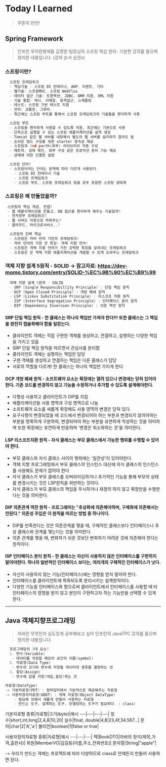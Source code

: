 # Today I Learned


> 꾸준히 런런!


## Spring Framework

> 인프런 우아한형제들 김영한 팀장님의 스프링 핵심 원리- 기본편 강의를 들으며 정리한 내용입니다. (강의 순서 상관x)

### 스프링이란?
```c
  스프링 프레임워크
  - 핵심기술 : 스프링 DI 컨테이너, AOP, 이벤트, 기타
  - 웹기술: 스프링MVC, 스프링 WebFlux
  - 데이터 접근 기술: 트랜잭션, JDBC, ORM 지원, XML 지원
  - 기술 통합: 캐시, 이메일, 원격접근, 스케줄링
  - 테스트: 스프링 기반 테스트 지원
  - 언어: 코틀린, 그루비
  - 최근에는 스프링 부트를 통해서 스프링 프레임워크의 기술들을 편리하게 사용
```

```c 
  스프링 부트
  - 스프링을 편리하게 사용할 수 있도록 지원, 최근에는 기본으로 사용
  - 단독으로 실행할 수 있는 스프링 애플리케이션을 쉽게 생성
  - Tomcat 같은 웹 서버를 내장해서 별도의 웹 서버를 설치하지 않아도 됨
  - 손쉬운 빌드 구성을 위한 starter 종속성 제공
  - 스프링과 3rd parth(외부) 라이브러리 자동 구성
  - 메트릭, 상태 확인, 외부 구성 같은 프로덕션 준비 기능 제공
  - 관례에 의한 간결한 설정
```

```c
  스프링 단어?
  - 스프링이라는 단어는 문맥에 따라 다르게 사용된다.
    - 스프링 DI 컨테이너 기술
    - 스프링 프레임워크
    - 스프링 부트, 스프링 프레임워크 등을 모두 포함한 스프링 생태계
```

### 스프링은 왜 만들었을까?

```c
 스프링의 핵심 개념, 컨셉?
 - 웹 애플리케이션을 만들고, DB 접근을 편리하게 해주는 기술일까?
 - 전자정부 프레임워크?
 - 웹 서버도 자동으로 띄워주는?
 - 클라우드, 마이크로서비스..?
```

```c
  스프링의 진짜 핵심
  - 스프링은 자바 언어 기반의 프레임워크!
  - 자바 언어의 가장 큰 특징- 객체 지향 언어!
  - 스프링은 객체 지향 언어가 가진 강력한 특징을 살려내는 프레임워크
  - 스프링은 은 객체 지향 애플리케이션을 개발할 수 있게 도와주는 프레임워크
```

### 객체 지향 설계 5원칙 - SOLID -> 참고자료: https://dev-momo.tistory.com/entry/SOLID-%EC%9B%90%EC%B9%99

```c
  객체 지향 설계 5원칙 - SOLID
  - SRP (Single Responsibillity Principle) : 단일 책임 원칙
  - OCP (Open Closed Principle) : 개방 폐쇄 원칙
  - LSP (Liskov Substitution Principle) : 리스코프 치환 원칙
  - ISP (Interface Segregation Principle) : 인터페이스 분리 원칙
  - DIP (Dependency Inversion Principle) : 의존 역전 원칙
```

#### SRP 단일 책임 원칙 - 한 클래스는 하나의 책임만 가져야 한다!!! 또한 클래스는 그 책임을 완전히 캡슐화해야 함을 일컫는다.

  - 클라이언트 객체는 직접 구현한 객체를 생성하고, 연결하고, 실행하는 다양한 책임을 가지고 있음
  - SRP 단일 책임 원칙을 따르면서 관심사를 분리함
  - 클라이언트 객체는 실행하는 책임만 담당
  - 구현 객체를 생성하고 연결하는 책임은 다른 클래스가 담당
  - 서로의 역할을 다르게! 한 클래스는 하나의 책임만 가지게 한다

#### OCP 개방 폐쇄 원칙 - 소프트웨어 요소는 확장에는 열려 있으나 변경에는 닫혀 있어야 한다. 기존 코드를 변경하지 않고 기능을 수정하거나 추가할 수 있도록 설계해야한다.

  - 다형성 사용하고 클라이언트가 DIP를 지킴
  - 애플리케이션을 사용 영역과 구성 영역으로 나눔
  - 소프트웨어 요소를 새롭게 확장해도 사용 영역의 변경은 닫혀 있다.
  - 요구사항이 변경되었을 때 코드에서 변경되어야 하는 부분과 변경되지 않아야하는 부분을 명확하게 구분하여,
  변경되어야 하는 부분을 유연하게 작성하는 것을 의미하며 또한 확장에는 유연하게 반응하며 '변경은 최소화하는 것'을 의미한다.
  
#### LSP 리스코프치환 원칙 - 자식 클래스는 부모 클래스에서 가능한 행위를 수행할 수 있어야 한다.
  
  - 부모 클래스와 자식 클래스 사이의 행위에는 '일관성'이 있어야한다.
  - 객체 지향 프로그래밍에서 부모 클래스의 인스턴스 대신에 자식 클래스의 인스턴스를 사용해도 문제가 없어야 한다
  - 자식 클래스가 부모 클래스를 오버라이딩하거나 추가적인 기능을 통해 부모의 상태를 변경시키는 것은 LSP원칙을 위반하는 것이다.
  - 자식 클래스가 부모 클래스의 책임을 무시하거나 재정의 하지 않고 확장만을 수행한다는 것을 의미한다.

#### DIP 의존관계 역전 원칙 - 프로그래머는 "추상화에 의존해야하며, 구체화에 의존해서는 안된다." 의존성 주입은 이 원칙을 따르는 방법 중 하나이다.
  
  - DIP를 만족한다는 것은 의존관계를 맺을 때, 구체적인 클래스보다 인터페이스나 추상 클래스와 관계를 맺는다는 것을 의미한다.
  - 의존 관계를 맺을 때, 변화하기 쉬운 것보단 변화하기 어려운 것에 의존해야 한다는 원칙이다.

#### ISP 인터페이스 분리 원칙 - 한 클래스는 자신이 사용하지 않은 인터페이스를 구현하지 말아야한다. 하나의 일반적인 인터페이스 보다는, 여러개의 구체적인 인터페이스가 낫다.

  - 자신이 사용하지 않는 기능(인터페이스)에는 영향을 받지 말아야 한다.
  - 인터페이스를 클라이언트에 특화되도록 분리시키는 설계원칙이다.
  - 다양한 기능을 인터페이스화 함으로써 클라이언트에서 인터페이스를 사용할 때 타 인터페이스의 영향을 받지 않고 본인이 구현하고자 하는 기능만을 선택할 수 있게 한다.







----------------------------
## Java 객체지향프로그래밍

> 자바란 무엇인지 심도있게 공부해보고 싶어 인프런의 JavaTPC 강의를 들으며 정리한 내용입니다. 

```c
  프로그래밍의 3대 요소?
  1. 변수(Variable)
   - 데이터를 저장할 메모리 공간의 이름(symbol)
  2. 자료형(Data Type)
   - 변수의 크기와 변수에 저장될 데이터의 종류를 결정하는 것
  3. 할당(Assign)
   - 변수에 값을 저장(대입,할당)하는 것
```
```c
자료형(DataType)
-> 기본자료형(PDT) : 컴파일러에서 기본적으로 제공해주는 자료형
-> 사용자정의자료형(UDDT) : 객체 자료형(Object DataType)
    - 필요에 의해서 새롭게 만들어 사용하는 자료형
    - 만드는 도구, 설계하는 도구, 모델링하는 도구가 필요하다. : class!
```
기본자료형
종류|자료형|크기(byte)|예시
---|---|---|---|
정수|short,int,long|2,4,8|10,20|
실수|float, double|4,8|23,4f,34.567...|
문자|char|2|'A','a'|
불리언|boolean|1|false or true|

사용자정의자료형
종류|자료형|예시
---|---|---|
책|BookDTO|자바의 정석(제목,가격,출판사)|
회원|MemberVO|김길동(이름,주소,전화번호)|
문자열|String|"apple"|

-> 우리가 만드는 객체는 프로젝트에 따라 다양하므로 class로 언제든지 만들어 사용하면 된다.



